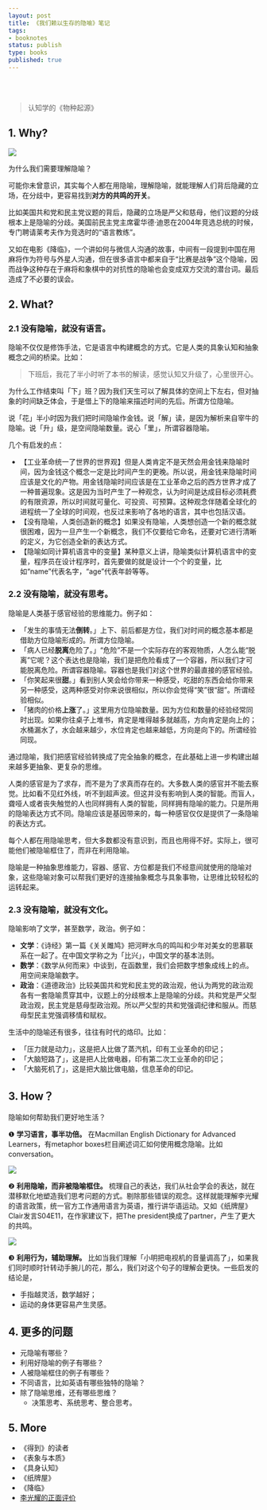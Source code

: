 ```yaml
--- 
layout: post
title: 《我们赖以生存的隐喻》笔记
tags: 
- booknotes
status: publish
type: books
published: true
---
```



<br>
<br>

> 认知学的《物种起源》

## 1. Why?

![](https://i.imgur.com/mgtKpvf.jpg)

为什么我们需要理解隐喻？
	
可能你未曾意识，其实每个人都在用隐喻，理解隐喻，就能理解人们背后隐藏的立场，在分歧中，更容易找到**对方的共鸣的开关**。

比如美国共和党和民主党议题的背后，隐藏的立场是严父和慈母，他们议题的分歧根本上是隐喻的分歧。美国前民主党主席霍华德·迪恩在2004年竞选总统的时候，专门聘请莱考夫作为竞选时的“语言教练”。

又如在电影《降临》，一个讲如何与微信人沟通的故事，中间有一段提到中国在用麻将作为符号与外星人沟通，但在很多语言中都来自于“比赛是战争”这个隐喻，因而战争这种存在于麻将和象棋中的对抗性的隐喻也会变成双方交流的潜台词。最后造成了不必要的误会。
	
## 2. What?
	
### 2.1 没有隐喻，就没有语言。
	
隐喻不仅仅是修饰手法，它是语言中构建概念的方式。它是人类的具象认知和抽象概念之间的桥梁。比如：
	
> 下班后，我花了半小时听了本书的解读，感觉认知又升级了，心里很开心。
	
为什么工作结束叫「下」班？因为我们天生可以了解具体的空间上下左右，但对抽象的时间缺乏体会，于是借上下的隐喻来描述时间的先后。所谓方位隐喻。
	
说「花」半小时因为我们把时间隐喻作金钱。说「解」读，是因为解析来自宰牛的隐喻。说「升」级，是空间隐喻数量。说心「里」，所谓容器隐喻。
	
几个有启发的点：
	
* 【工业革命统一了世界的世界观】但是人类肯定不是天然会用金钱来隐喻时间，因为金钱这个概念一定是比时间产生的更晚。所以说，用金钱来隐喻时间应该是文化的产物。用金钱隐喻时间应该是在工业革命之后的西方世界才成了一种普遍现象。这是因为当时产生了一种观念，认为时间是达成目标必须耗费的有限资源，所以时间就可量化、可投资、可预算。这种观念伴随着全球化的进程统一了全球的时间观，也反过来影响了各地的语言，其中也包括汉语。
* 【没有隐喻，人类创造新的概念】如果没有隐喻，人类想创造一个新的概念就很困难，因为一旦产生一个新概念，我们不仅要给它命名，还要对它进行清晰的定义，为它创造全新的表达方式。
* 【隐喻如同计算机语言中的变量】某种意义上讲，隐喻类似计算机语言中的变量，程序员在设计程序时，首先要做的就是设计一个个的变量，比如“name”代表名字，“age”代表年龄等等。
	
### 2.2 没有隐喻，就没有思考。
	
隐喻是人类基于感官经验的思维能力。例子如：
	
* 「发生的事情无法**倒转**。」上下、前后都是方位，我们对时间的概念基本都是借助方位隐喻形成的。所谓方位隐喻。
* 「病人已经**脱离**危险了。」“危险”不是一个实际存在的客观物质，人怎么能“脱离”它呢？这个表达也是隐喻，我们是把危险看成了一个容器，所以我们才可能脱离危险。所谓容器隐喻。容器也是我们对这个世界的最直接的感官经验。
* 「你笑起来很**甜**。」看到别人笑会给你带来一种感受，吃甜的东西会给你带来另一种感受，这两种感受对你来说很相似，所以你会觉得“笑”很“甜”。所谓经验相似。
* 「猪肉的价格**上涨**了。」这里用方位隐喻数量。因为方位和数量的经验经常同时出现。如果你往桌子上堆书，肯定是堆得越多就越高，方向肯定是向上的；水桶漏水了，水会越来越少，水位肯定也越来越低，方向是向下的。所谓经验同现。
	
通过隐喻，我们把感官经验转换成了完全抽象的概念，在此基础上进一步构建出越来越多更抽象、更复杂的思维。
	
人类的感官是为了求存，而不是为了求真而存在的。大多数人类的感官并不能去察觉。比如看不见红外线，听不到超声波。但这并没有影响到人类的智能。而盲人，聋哑人或者丧失触觉的人也同样拥有人类的智能，同样拥有隐喻的能力。只是所用的隐喻表达方式不同。隐喻应该是基因带来的，每一种感官仅仅是提供了一条隐喻的表达方式。
	
每个人都在用隐喻思考，但大多数都没有意识到，而且也用得不好。实际上，很可能他们被隐喻框住了，而非在利用隐喻。
	
隐喻是一种抽象思维能力，容器、感官、方位都是我们不经意间就使用的隐喻对象，这些隐喻对象可以帮我们更好的连接抽象概念与具象事物，让思维比较轻松的运转起来。
	
### 2.3 没有隐喻，就没有文化。
	
隐喻影响了文学，甚至数学，政治。例子如：
	
* **文学**：《诗经》第一篇《关关雎鸠》把河畔水鸟的鸣叫和少年对美女的思慕联系在一起了。在中国文学称之为「比兴」，中国文学的基本法则。	
* **数学**：《数学从何而来》中谈到，在函数里，我们会把数字想象成线上的点。用空间来隐喻数字。
* **政治**：《道德政治》比较美国共和党和民主党的政治观，他认为两党的政治观各有一套隐喻贯穿其中，议题上的分歧根本上是隐喻的分歧。共和党是严父型政治观，民主党是慈母型政治观。所以严父型的共和党强调纪律和服从。而慈母型民主党强调移情和赋权。

生活中的隐喻还有很多，往往有时代的烙印。比如：
	
* 「压力就是动力」，这是把人比做了蒸汽机，印有工业革命的印记；
* 「大脑短路了」，这是把人比做电器，印有第二次工业革命的印记；
* 「大脑死机了」，这是把大脑比做电脑，信息革命的印记。
	
## 3. How？

隐喻如何帮助我们更好地生活？
	
❶ **学习语言，事半功倍。** 在Macmillan English Dictionary for Advanced Learners，有metaphor boxes栏目阐述词汇如何使用概念隐喻。比如conversation。
	
![](https://i.imgur.com/mFUjzr5.png)
	
❷ **利用隐喻，而非被隐喻框住。** 梳理自己的表达，我们从社会学会的表达，就在潜移默化地塑造我们思考问题的方式。剔除那些错误的观念。这样就能理解李光耀的语言政策，统一官方工作通用语言为英语，推行讲华语运动。又如《纸牌屋》Clair发言S04E11，在作家建议下，把The president换成了partner，产生了更大的共鸣。

![](https://i.imgur.com/gQ7uS9y.jpg)
	
❸ **利用行为，辅助理解。** 比如当我们理解「小明把电视机的音量调高了」，如果我们同时顺时针转动手腕儿的花，那么，我们对这个句子的理解会更快。一些启发的结论是，

* 手指越灵活，数学越好；
* 运动的身体更容易产生灵感。
	
## 4. 更多的问题

- 元隐喻有哪些？
- 利用好隐喻的例子有哪些？
- 人被隐喻框住的例子有哪些？
- 不同语言，比如英语有哪些独特的隐喻？
- 除了隐喻思维，还有哪些思维？
	- 决策思考、系统思考、整合思考。

## 5. More 
	
* 《得到》的读者
* 《表象与本质》
* 《具身认知》
* 《纸牌屋》
* 《降临》
* [李光耀的正面评价](https://www.wikiwand.com/zh-hans/%E6%9D%8E%E5%85%89%E8%80%80#/%E6%AD%A3%E9%9D%A2%E8%AF%84%E4%BB%B7)